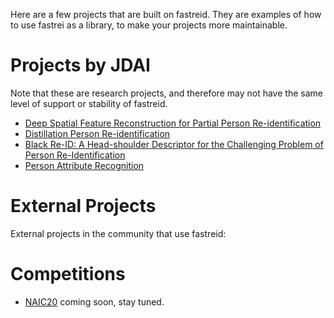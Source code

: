 
Here are a few projects that are built on fastreid.
They are examples of how to use fastrei as a library, to make your projects more maintainable.

# Projects by JDAI

Note that these are research projects, and therefore may not have the same level of support or stability of fastreid.

- [Deep Spatial Feature Reconstruction for Partial Person Re-identification](https://github.com/JDAI-CV/fast-reid/tree/master/projects/PartialReID)
- [Distillation Person Re-identification](https://github.com/JDAI-CV/fast-reid/tree/master/projects/DistillReID)
- [Black Re-ID: A Head-shoulder Descriptor for the Challenging Problem of Person Re-Identification](https://github.com/JDAI-CV/fast-reid/tree/master/projects/HAA)
- [Person Attribute Recognition](https://github.com/JDAI-CV/fast-reid/tree/master/projects/attribute_recognition)

# External Projects

External projects in the community that use fastreid:

# Competitions

- [NAIC20]() coming soon, stay tuned.